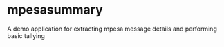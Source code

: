 # mpesasummary

A demo application for extracting mpesa message details and performing basic tallying
